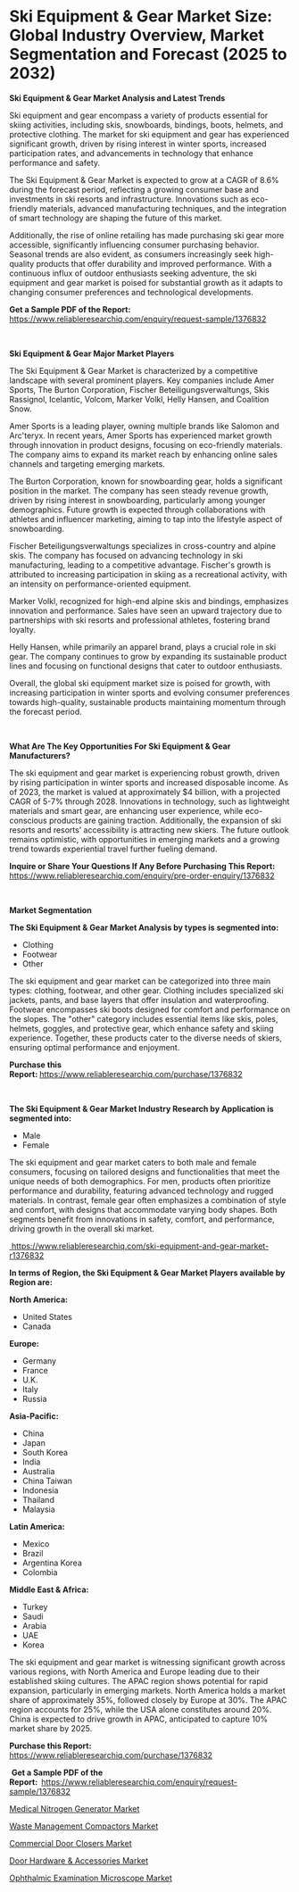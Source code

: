 <p><h1>Ski Equipment & Gear Market Size: Global Industry Overview, Market Segmentation and Forecast (2025 to 2032)</h1></p><p><strong>Ski Equipment & Gear Market Analysis and Latest Trends</strong></p>
<p><p>Ski equipment and gear encompass a variety of products essential for skiing activities, including skis, snowboards, bindings, boots, helmets, and protective clothing. The market for ski equipment and gear has experienced significant growth, driven by rising interest in winter sports, increased participation rates, and advancements in technology that enhance performance and safety.</p><p>The Ski Equipment & Gear Market is expected to grow at a CAGR of 8.6% during the forecast period, reflecting a growing consumer base and investments in ski resorts and infrastructure. Innovations such as eco-friendly materials, advanced manufacturing techniques, and the integration of smart technology are shaping the future of this market. </p><p>Additionally, the rise of online retailing has made purchasing ski gear more accessible, significantly influencing consumer purchasing behavior. Seasonal trends are also evident, as consumers increasingly seek high-quality products that offer durability and improved performance. With a continuous influx of outdoor enthusiasts seeking adventure, the ski equipment and gear market is poised for substantial growth as it adapts to changing consumer preferences and technological developments.</p></p>
<p><strong>Get a Sample PDF of the Report:&nbsp;</strong> <a href="https://www.reliableresearchiq.com/enquiry/request-sample/1376832?utm_campaign=1896&utm_medium=2&utm_source=Github&utm_content=ia&utm_term=28032025&utm_id=ski-equipment-gear">https://www.reliableresearchiq.com/enquiry/request-sample/1376832</a></p>
<p>&nbsp;</p>
<p><strong>Ski Equipment & Gear Major Market Players</strong></p>
<p><p>The Ski Equipment & Gear Market is characterized by a competitive landscape with several prominent players. Key companies include Amer Sports, The Burton Corporation, Fischer Beteiligungsverwaltungs, Skis Rassignol, Icelantic, Volcom, Marker Volkl, Helly Hansen, and Coalition Snow. </p><p>Amer Sports is a leading player, owning multiple brands like Salomon and Arc'teryx. In recent years, Amer Sports has experienced market growth through innovation in product designs, focusing on eco-friendly materials. The company aims to expand its market reach by enhancing online sales channels and targeting emerging markets.</p><p>The Burton Corporation, known for snowboarding gear, holds a significant position in the market. The company has seen steady revenue growth, driven by rising interest in snowboarding, particularly among younger demographics. Future growth is expected through collaborations with athletes and influencer marketing, aiming to tap into the lifestyle aspect of snowboarding.</p><p>Fischer Beteiligungsverwaltungs specializes in cross-country and alpine skis. The company has focused on advancing technology in ski manufacturing, leading to a competitive advantage. Fischer's growth is attributed to increasing participation in skiing as a recreational activity, with an intensity on performance-oriented equipment. </p><p>Marker Volkl, recognized for high-end alpine skis and bindings, emphasizes innovation and performance. Sales have seen an upward trajectory due to partnerships with ski resorts and professional athletes, fostering brand loyalty. </p><p>Helly Hansen, while primarily an apparel brand, plays a crucial role in ski gear. The company continues to grow by expanding its sustainable product lines and focusing on functional designs that cater to outdoor enthusiasts.</p><p>Overall, the global ski equipment market size is poised for growth, with increasing participation in winter sports and evolving consumer preferences towards high-quality, sustainable products maintaining momentum through the forecast period.</p></p>
<p>&nbsp;</p>
<p><strong>What Are The Key Opportunities For Ski Equipment & Gear Manufacturers?</strong></p>
<p><p>The ski equipment and gear market is experiencing robust growth, driven by rising participation in winter sports and increased disposable income. As of 2023, the market is valued at approximately $4 billion, with a projected CAGR of 5-7% through 2028. Innovations in technology, such as lightweight materials and smart gear, are enhancing user experience, while eco-conscious products are gaining traction. Additionally, the expansion of ski resorts and resorts’ accessibility is attracting new skiers. The future outlook remains optimistic, with opportunities in emerging markets and a growing trend towards experiential travel further fueling demand.</p></p>
<p><strong>Inquire or Share Your Questions If Any Before Purchasing This Report:</strong> <a href="https://www.reliableresearchiq.com/enquiry/pre-order-enquiry/1376832?utm_campaign=1896&utm_medium=2&utm_source=Github&utm_content=ia&utm_term=28032025&utm_id=ski-equipment-gear">https://www.reliableresearchiq.com/enquiry/pre-order-enquiry/1376832</a></p>
<p>&nbsp;</p>
<p><strong>Market Segmentation</strong></p>
<p><strong>The Ski Equipment & Gear Market Analysis by types is segmented into:</strong></p>
<p><ul><li>Clothing</li><li>Footwear</li><li>Other</li></ul></p>
<p><p>The ski equipment and gear market can be categorized into three main types: clothing, footwear, and other gear. Clothing includes specialized ski jackets, pants, and base layers that offer insulation and waterproofing. Footwear encompasses ski boots designed for comfort and performance on the slopes. The "other" category includes essential items like skis, poles, helmets, goggles, and protective gear, which enhance safety and skiing experience. Together, these products cater to the diverse needs of skiers, ensuring optimal performance and enjoyment.</p></p>
<p><strong>Purchase this Report:&nbsp;</strong><a href="https://www.reliableresearchiq.com/purchase/1376832?utm_campaign=1896&utm_medium=2&utm_source=Github&utm_content=ia&utm_term=28032025&utm_id=ski-equipment-gear">https://www.reliableresearchiq.com/purchase/1376832</a></p>
<p>&nbsp;</p>
<p><strong>The Ski Equipment & Gear Market Industry Research by Application is segmented into:</strong></p>
<p><ul><li>Male</li><li>Female</li></ul></p>
<p><p>The ski equipment and gear market caters to both male and female consumers, focusing on tailored designs and functionalities that meet the unique needs of both demographics. For men, products often prioritize performance and durability, featuring advanced technology and rugged materials. In contrast, female gear often emphasizes a combination of style and comfort, with designs that accommodate varying body shapes. Both segments benefit from innovations in safety, comfort, and performance, driving growth in the overall ski market.</p></p>
<p><a href="https://www.reliableresearchiq.com/ski-equipment-and-gear-market-r1376832?utm_campaign=1896&utm_medium=2&utm_source=Github&utm_content=ia&utm_term=28032025&utm_id=ski-equipment-gear">&nbsp;https://www.reliableresearchiq.com/ski-equipment-and-gear-market-r1376832</a></p>
<p><strong>In terms of Region, the Ski Equipment & Gear Market Players available by Region are:</strong></p>
<p>
    <p> <strong> North America: </strong>
        <ul>
            <li>United States</li>
            <li>Canada</li>
        </ul>
        </p> 
    <p> <strong> Europe: </strong>
        <ul>
            <li>Germany</li>
            <li>France</li>
            <li>U.K.</li>
            <li>Italy</li>
            <li>Russia</li>
        </ul>
        </p> 
    <p> <strong> Asia-Pacific: </strong>
        <ul>
            <li>China</li>
            <li>Japan</li>
            <li>South Korea</li>
            <li>India</li>
            <li>Australia</li>
            <li>China Taiwan</li>
            <li>Indonesia</li>
            <li>Thailand</li>
            <li>Malaysia</li>
        </ul>
        </p> 
    <p> <strong> Latin America: </strong>
        <ul>
            <li>Mexico</li>
            <li>Brazil</li>
            <li>Argentina Korea</li>
            <li>Colombia</li>
        </ul>
        </p> 
    <p> <strong> Middle East & Africa: </strong>
        <ul>
            <li>Turkey</li>
            <li>Saudi</li>
            <li>Arabia</li>
            <li>UAE</li>
            <li>Korea</li>
        </ul>
    </p>
    </p>
<p><p>The ski equipment and gear market is witnessing significant growth across various regions, with North America and Europe leading due to their established skiing cultures. The APAC region shows potential for rapid expansion, particularly in emerging markets. North America holds a market share of approximately 35%, followed closely by Europe at 30%. The APAC region accounts for 25%, while the USA alone constitutes around 20%. China is expected to drive growth in APAC, anticipated to capture 10% market share by 2025.</p></p>
<p><strong>Purchase this Report: </strong><a href="https://www.reliableresearchiq.com/purchase/1376832?utm_campaign=1896&utm_medium=2&utm_source=Github&utm_content=ia&utm_term=28032025&utm_id=ski-equipment-gear">https://www.reliableresearchiq.com/purchase/1376832</a></p>
<p>&nbsp;<strong>Get a Sample PDF of the Report:&nbsp;&nbsp;</strong><a href="https://www.reliableresearchiq.com/enquiry/request-sample/1376832?utm_campaign=1896&utm_medium=2&utm_source=Github&utm_content=ia&utm_term=28032025&utm_id=ski-equipment-gear">https://www.reliableresearchiq.com/enquiry/request-sample/1376832</a></p>
<p><strong></strong></p>
<p><p><a href="https://github.com/tauchzuazoli/Market-Research-Report-List-1/blob/main/medical-nitrogen-generator-market.md?utm_campaign=1896&utm_medium=2&utm_source=Github&utm_content=ia&utm_term=28032025&utm_id=ski-equipment-gear">Medical Nitrogen Generator Market</a></p><p><a href="https://www.linkedin.com/pulse/transforming-connectivity-exploring-waste-management-compactors-xmtoe?utm_campaign=1896&utm_medium=2&utm_source=Github&utm_content=ia&utm_term=28032025&utm_id=ski-equipment-gear">Waste Management Compactors Market</a></p><p><a href="https://www.linkedin.com/pulse/commercial-door-closers-market-analysis-report-offers-forecast-akgge?utm_campaign=1896&utm_medium=2&utm_source=Github&utm_content=ia&utm_term=28032025&utm_id=ski-equipment-gear">Commercial Door Closers Market</a></p><p><a href="https://www.linkedin.com/pulse/door-hardware-accessories-market-report-competitive-insights-tt8me?utm_campaign=1896&utm_medium=2&utm_source=Github&utm_content=ia&utm_term=28032025&utm_id=ski-equipment-gear">Door Hardware & Accessories Market</a></p><p><a href="https://github.com/abbasgwiltke/Market-Research-Report-List-1/blob/main/ophthalmic-examination-microscope-market.md?utm_campaign=1896&utm_medium=2&utm_source=Github&utm_content=ia&utm_term=28032025&utm_id=ski-equipment-gear">Ophthalmic Examination Microscope Market</a></p></p>